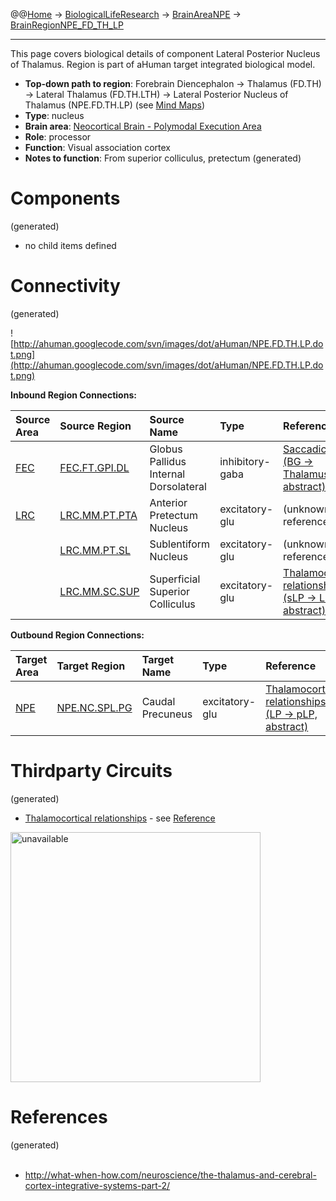 @@[Home](Home.md) -> [BiologicalLifeResearch](BiologicalLifeResearch.md) -> [BrainAreaNPE](BrainAreaNPE.md) -> [BrainRegionNPE\_FD\_TH\_LP](BrainRegionNPE_FD_TH_LP.md)

---


This page covers biological details of component Lateral Posterior Nucleus of Thalamus.
Region is part of aHuman target integrated biological model.

  * **Top-down path to region**: Forebrain Diencephalon -> Thalamus (FD.TH) -> Lateral Thalamus (FD.TH.LTH) -> Lateral Posterior Nucleus of Thalamus (NPE.FD.TH.LP) (see [Mind Maps](OverallMindMaps.md))
  * **Type**: nucleus
  * **Brain area**: [Neocortical Brain - Polymodal Execution Area](BrainAreaNPE.md)
  * **Role**: processor
  * **Function**: Visual association cortex
  * **Notes to function**: From superior colliculus, pretectum
(generated)
# Components #
(generated)


  * no child items defined

# Connectivity #
(generated)


![http://ahuman.googlecode.com/svn/images/dot/aHuman/NPE.FD.TH.LP.dot.png](http://ahuman.googlecode.com/svn/images/dot/aHuman/NPE.FD.TH.LP.dot.png)

**Inbound Region Connections:**

| **Source Area** | **Source Region** | **Source Name** | **Type** | **Reference** |
|:----------------|:------------------|:----------------|:---------|:--------------|
| [FEC](BrainAreaFEC.md) | [FEC.FT.GPI.DL](BrainRegionFEC_FT_GPI_DL.md) | Globus Pallidus Internal Dorsolateral | inhibitory-gaba | [Saccadic Vision (BG -> Thalamus, abstract)](http://www.nature.com/nrn/journal/v5/n3/box/nrn1345_BX1.html) |
| [LRC](BrainAreaLRC.md) | [LRC.MM.PT.PTA](BrainRegionLRC_MM_PT_PTA.md) | Anterior Pretectum Nucleus | excitatory-glu | (unknown reference) |
|                 | [LRC.MM.PT.SL](BrainRegionLRC_MM_PT_SL.md) | Sublentiform Nucleus | excitatory-glu | (unknown reference) |
|                 | [LRC.MM.SC.SUP](BrainRegionLRC_MM_SC_SUP.md) | Superficial Superior Colliculus | excitatory-glu | [Thalamocortical relationships (sLP -> LP, abstract)](http://what-when-how.com/neuroscience/the-thalamus-and-cerebral-cortex-integrative-systems-part-2/) |

**Outbound Region Connections:**

| **Target Area** | **Target Region** | **Target Name** | **Type** | **Reference** |
|:----------------|:------------------|:----------------|:---------|:--------------|
| [NPE](BrainAreaNPE.md) | [NPE.NC.SPL.PG](BrainRegionNPE_NC_SPL_PG.md) | Caudal Precuneus | excitatory-glu | [Thalamocortical relationships (LP -> pLP, abstract)](http://what-when-how.com/neuroscience/the-thalamus-and-cerebral-cortex-integrative-systems-part-2/) |

# Thirdparty Circuits #
(generated)

  * [Thalamocortical relationships](http://what-when-how.com/wp-content/uploads/2012/04/tmp3649_thumb1_thumb.jpg) - see [Reference](http://what-when-how.com/neuroscience/the-thalamus-and-cerebral-cortex-integrative-systems-part-2/)

<img src='http://what-when-how.com/wp-content/uploads/2012/04/tmp3649_thumb1_thumb.jpg' alt='unavailable' height='400width=400'>


<h1>References</h1>
(generated)<br>
<br>
<ul><li><a href='http://what-when-how.com/neuroscience/the-thalamus-and-cerebral-cortex-integrative-systems-part-2/'>http://what-when-how.com/neuroscience/the-thalamus-and-cerebral-cortex-integrative-systems-part-2/</a></li></ul>

